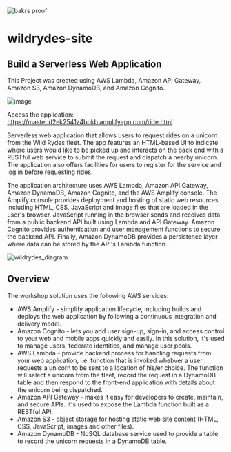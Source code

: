 ![bakrs proof](https://github.com/Bakrferas/AWS-Workshops/assets/75170453/73cb54d1-6760-4c2d-8edb-56313e8e8f70)



# wildrydes-site


## Build a Serverless Web Application ##

This Project was created using AWS Lambda, Amazon API Gateway, Amazon S3, Amazon DynamoDB, and Amazon Cognito.

![image](https://user-images.githubusercontent.com/68623425/222940777-7545cc3d-b48d-4e70-acbe-03862b0407c1.png)

Access the application: https://master.d2ek2541z4bokb.amplifyapp.com/ride.html

Serverless web application that allows users to request rides on a unicorn from the Wild Rydes fleet. The app features an HTML-based UI to indicate where users would like to be picked up and interacts on the back end with a RESTful web service to submit the request and dispatch a nearby unicorn. The application also offers facilities for users to register for the service and log in before requesting rides.

The application architecture uses AWS Lambda, Amazon API Gateway, Amazon DynamoDB, Amazon Cognito, and the AWS Amplify console. The Amplify console provides deployment and hosting of static web resources including HTML, CSS, JavaScript and image files that are loaded in the user's browser. JavaScript running in the browser sends and receives data from a public backend API built using Lambda and API Gateway. Amazon Cognito provides authentication and user management functions to secure the backend API. Finally, Amazon DynamoDB provides a persistence layer where data can be stored by the API's Lambda function.

![wildrydes_diagram](https://github.com/Bakrferas/AWS-Workshops/assets/75170453/a335c850-931a-4640-8fee-fea430bf54c3)

## Overview 

The workshop solution uses the following AWS services:
* AWS Amplify - simplify application lifecycle, including builds and deploys the web application by following a continuous integration and delivery model.
* Amazon Cognito - lets you add user sign-up, sign-in, and access control to your web and mobile apps quickly and easily.  In this solution, it's used to manage users, federate identities, and manage user pools.
* AWS Lambda - provide backend process for handling requests from your web application, i.e. function that is invoked whebver a user requests a unicorn to be sent to a location of his/er choice.  The function will select a unicorn from the fleet, record the request in a DynamoDB table and then respond to the front-end application with details about the unicorn being dispatched.
* Amazon API Gateway - makes it easy for developers to create, maintain, and secure APIs.  It's used to expose the Lambda function built as a RESTful API.
* Amazon S3 - object storage for hosting static web site content (HTML, CSS, JavaScript, images and other files).
* Amazon DynamoDB - NoSQL database service used to provide a table to record the unicorn requests in a DynamoDB table.</br>

